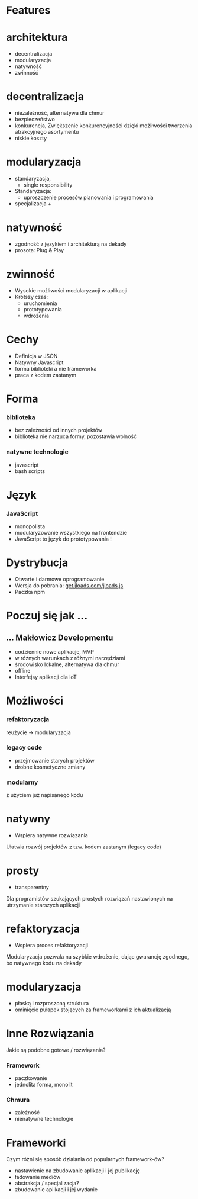 # Features

# architektura

+ decentralizacja
+ modularyzacja
+ natywność
+ zwinność

# decentralizacja

+ niezależność, alternatywa dla chmur
+ bezpieczeństwo
+ konkurencja, Zwiększenie konkurencyjności dzięki możliwości tworzenia atrakcyjnego asortymentu
+ niskie koszty

# modularyzacja

+ standaryzacja,
    + single responsibility
+ Standaryzacja:
    + uproszczenie procesów planowania i programowania
+ specjalizacja
    +

# natywność

+ zgodność z językiem i architekturą na dekady
+ prosota:  Plug & Play

# zwinność

+ Wysokie możliwości modularyzacji w aplikacji
+ Krótszy czas:
    + uruchomienia
    + prototypowania
    + wdrożenia

# Cechy

+ Definicja w JSON
+ Natywny Javascript
+ forma biblioteki a nie frameworka
+ praca z kodem zastanym

# Forma

### biblioteka

+ bez zależności od innych projektów
+ biblioteka nie narzuca formy, pozostawia wolność

### natywne technologie

+ javascript
+ bash scripts

# Język

### JavaScript

+ monopolista
+ modularyzowanie wszystkiego na frontendzie
+ JavaScript to język do prototypowania !

# Dystrybucja

+ Otwarte i darmowe oprogramowanie
+ Wersja do pobrania: [get.jloads.com/jloads.js](https://get.jloads.com/jloads.js)
+ Paczka npm

# Poczuj się jak ...

## ... Makłowicz Developmentu

+ codziennie nowe aplikacje, MVP
+ w różnych warunkach z różnymi narzędziami
+ środowisko lokalne, alternatywa dla chmur
+ offline
+ Interfejsy aplikacji dla IoT

# Możliwości

### refaktoryzacja

reużycie -> modularyzacja

### legacy code

+ przejmowanie starych projektów
+ drobne kosmetyczne zmiany

### modularny

z użyciem już napisanego kodu

# natywny

+ Wspiera natywne rozwiązania

Ułatwia rozwój projektów z tzw. kodem zastanym (legacy code)

# prosty

+ transparentny

Dla programistów szukających prostych rozwiązań nastawionych na utrzymanie starszych aplikacji

# refaktoryzacja

+ Wspiera proces refaktoryzacji

Modularyzacja pozwala na szybkie wdrożenie, dając gwarancję zgodnego, bo natywnego kodu na dekady

# modularyzacja

+ płaską i rozproszoną struktura
+ ominięcie pułapek stojących za frameworkami z ich aktualizacją

# Inne Rozwiązania

Jakie są podobne gotowe / rozwiązania?

### Framework

+ paczkowanie
+ jednolita forma, monolit

### Chmura

+ zależność
+ nienatywne technologie

# Frameworki

Czym różni się sposób działania od popularnych framework-ów?

+ nastawienie na zbudowanie aplikacji i jej publikację
+ ładowanie mediów
+ abstrakcja / specjalizacja?
+ zbudowanie aplikacji i jej wydanie

